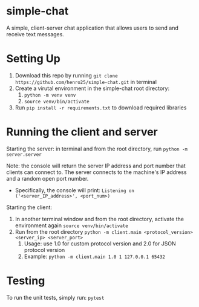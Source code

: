 # simple-chat
A simple, client-server chat application that allows users to send and receive text messages.

# Setting Up
1. Download this repo by running `git clone https://github.com/henro25/simple-chat.git` in terminal
2. Create a virutal environment in the simple-chat root directory:
   1. `python -m venv venv`
   2. `source venv/bin/activate`
3. Run `pip install -r requirements.txt` to download required libraries

# Running the client and server

Starting the server: in terminal and from the root directory, run `python -m server.server`

Note: the console will return the server IP address and port number that clients can connect to. The server connects to the machine's IP address and a random open port number.
- Specifically, the console will print: `Listening on ('<server_IP_address>', <port_num>)`

Starting the client: 

1. In another terminal window and from the root directory, activate the environment again `source venv/bin/activate`
2. Run from the root directory `python -m client.main <protocol_version> <server_ip> <server_port>`
   1. Usage: use 1.0 for custom protocol version and 2.0 for JSON protocol version
   2. Example: `python -m client.main 1.0 1 127.0.0.1 65432`

# Testing
To run the unit tests, simply run: `pytest`

